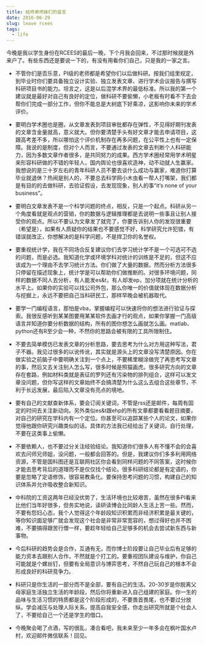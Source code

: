 ```yaml
---
title: 给师弟师妹们的留言
date: 2016-06-29
slug: leave rcees
tags:
  - life
---
```


今晚是我以学生身份在RCEES的最后一晚，下个月我会回来，不过那时候就是外来户了。有些东西还是要说一下的，有没有用看你们自己，只是我的一家之言。

- 不管你们是否乐意，PI级的老师都是希望你们以后做科研。按我们组里规定，到毕业时你们要具备独立设计实验、独立发表文章、进行学术会议报告与撰写科研项目书的能力。坦言之，这是以后混学术界的最低标准。所以我的第一个建议就是最好对自己有良好的定位，做科研不要偷懒，小老板有时看不下去会帮你们完成一部分工作，但你不能总是大树底下好乘凉，这影响你未来的学术评价。

- 要明白学术圈也是圈，从文章发表到项目审批都存在弹性，不见得好期刊发表的文章含金量就高，意义就大。但你要清楚手头有好文章才能去申请项目，这跟高考差不多，所以哪怕这个评价机制存在再多问题，在公平性上也有一定保障。我说的是制度，但对个人而言，不要通过发表的文章去判断个人科研能力，因为多数文章作者很多，是共同努力的成果。西方学术圈经常用学术明星来形容科研做的不错的年轻人，国内舆论也很喜欢造神，动不动就人生赢家。我想说的是三十岁左右的青年科研人员不要去谈什么成功与赢家，难道你打算毕业就退休？热闹是别人的，不要总去科学网小木虫看一帮人打嘴架，我们都是有目的的去做科研，去验证假设，去发现现象，别人的事“it‘s none of your business”。

- 要明白文章发表不是一个科学问题的终点，相反，只是一个起点。科研从另一个角度看就是观点的营销，你的数据与逻辑推理都是去说明一些事且让别人接受你的观点。所以不要认为文章发了就完了，你要告诉别人你的发现很重要（希望是），如果有人质疑你的结果也不要感觉不好，科学研究允许犯错，有错误就改正，你想解决的是科学问题，不是捍卫你的名誉权。

- 要重视统计学，我在不同场合反复建议你们去学习统计学不是一个可选可不选的问题，而是必选。我知道化学或环境学科对统计的训练是不足的，但这不应该成为一个理由不去学习统计方法。你们做了大量的数据，然而分析方法很多只停留在描述现象上，统计学是可以帮助你们做推断的。对很多环境问题，同样的数据不同人去分析，有人能发es&t，有人却发ep，加分项就在统计分析的水平上。如果你的实验可以找公司外包，那么你唯一的价值就体现在数据分析与挖掘上，永远不要把自己当科研民工，那样早晚会被机器取代。

- 要学一门编程语言，那怕是vba，掌握编程可以快速将你的想法进行验证与探索。我很反感听到某某图要用某某软件去画才行的观点，如果你掌握一门高级语言并知道你要分析数据的结构，所有的图你想怎么画就怎么画。matlab、python还有R至少会一种，不然你的思路会被有限的工具所限制住。

- 不要去简单模仿已发表文章的分析思路，要去思考为什么对方用这种写法，君子不器。我见过很多的以讹传讹，其实就是源头上的文章没写清楚原因。你在做实验之前脑子中要明确关注到一个点上，不要稀里糊涂做完了再思考写文章的事，然后又去关注别人怎么写，很多时候是照猫画虎。很多研究方向的文章存在套路，例如材料类就是表征的罗列还有污染物的排列组合，这样可以发文章没问题，但你写这样的文章始终不会搞清楚为什么这么去组合这些章节，不利于长远发展，最后陷入文章没有亮点的境地。

- 要有自己的文献查新体系，要会订阅关键词，不管是rss还是邮件，每周有固定的时间去关注新动向。另外类似es&t跟ehp的所有文章都要看看题目摘要，对自己的研究在学科内有一个定位。你甚至可以追踪某些个人的论文，如果你觉得他跟你研究兴趣类似的话。具体的方法我已经给出了关键词，自行处理，不要在这类事上偷懒。

- 不要依赖人，也不要过分关注经验结论。我知道你们很多人有不懂不会的会喜欢去问师兄师姐，没问题，一般都会回答的。但是，我建议你们多多利用网络资源，不管是国科图还是互联网社区你会看到同样问题的不同答案，这时候你才能去思考背后的道理而不是仅仅找个结论。很多科研结论都是有定语的，你要是忽略了定语修饰，很容易教条化。要保持思考问题的习惯，构建自己的知识体系并允许吸收整合新知识。

- 中科院的工资这两年已经没优势了，生活环境也比较艰苦，虽然在很多PI看来比他们当年好很多，但务实地说，读研读博会比同龄人生活上苦一些。然而，不要有怨妇心态，我个人觉得这个年龄段知识积累而非经济积累是最关键的，等你知识面足够广就会发现这个社会是非常非常宽容的，想过得好也并不困难，不要搞得跟苦行僧一样，要趁年轻给自己足够多的机会去尝试新东西与新事物。

- 今后科研的趋势会是合作，互通有无，而你博士阶段要让自己毕业后有足够的能力资本去跟别人合作，不然就是个打工的。要重视团队建设与维护，你自己可能就是个螺丝钉，但要有全局意识与博弈思考，不然自己玩自己的根本不会形成良好的科研竞争力。

- 科研只是你生活的一部分而不是全部，要有自己的生活。20-30岁是你脱离父母家庭生活独立生活的年龄段，然后你将重新进入自己组建的家庭。你一生的品味与生活习惯的特质都是这个阶段形成的，不要畏首畏尾，也不要过分放纵。学会减压与处理人际关系，提高自我安全感，你走出研究所就是个社会人了，不要给自己一个还是学生的借口。

- 今晚聚会喝了点酒，写的很乱，凑合看吧，我未来至少一年多会在枫叶国水卢村，欢迎邮件微信联系！回见。
